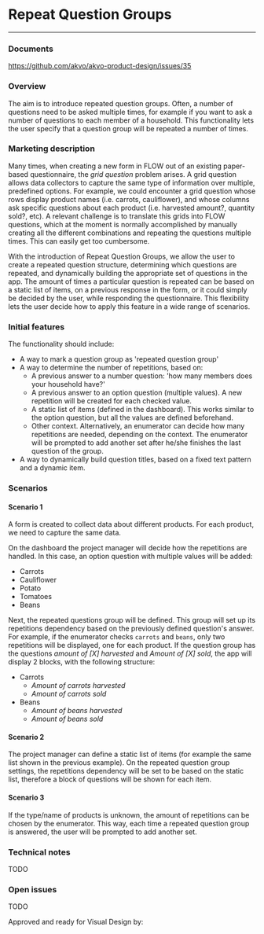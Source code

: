 # Repeat Question Groups
----------------------

### Documents
https://github.com/akvo/akvo-product-design/issues/35

### Overview
The aim is to introduce repeated question groups. Often, a number of questions need to be asked multiple times, for example if you want to ask a number of questions to each member of a household. This functionality lets the user specify that a question group will be repeated a number of times.

### Marketing description
Many times, when creating a new form in FLOW out of an existing paper-based questionnaire, the *grid question* problem arises. A grid question allows data collectors to capture the same type of information over multiple, predefined options. For example, we could encounter a grid question whose rows display product names (i.e. carrots, cauliflower), and whose columns ask specific questions about each product (i.e. harvested amount?, quantity sold?, etc). A relevant challenge is to translate this grids into FLOW questions, which at the moment is normally accomplished by manually creating all the different combinations and repeating the questions multiple times. This can easily get too cumbersome.

With the introduction of Repeat Question Groups, we allow the user to create a repeated question structure, determining which questions are repeated, and dynamically building the appropriate set of questions in the app. The amount of times a particular question is repeated can be based on a static list of items, on a previous response in the form, or it could simply be decided by the user, while responding the questionnaire. This flexibility lets the user decide how to apply this feature in a wide range of scenarios.

### Initial features
The functionality should include:
* A way to mark a question group as 'repeated question group'
* A way to determine the number of repetitions, based on:
    - A previous answer to a number question: 'how many members does your household have?'
    - A previous answer to an option question (multiple values). A new repetition will be created for each checked value.
    - A static list of items (defined in the dashboard). This works similar to the option question, but all the values are defined beforehand.
    - Other context. Alternatively, an enumerator can decide how many repetitions are needed, depending on the context. The enumerator will be prompted to add another set after he/she finishes the last question of the group.
* A way to dynamically build question titles, based on a fixed text pattern and a dynamic item.

### Scenarios
#### Scenario 1
A form is created to collect data about different products. For each product, we need to capture the same data.

On the dashboard the project manager will decide how the repetitions are handled. In this case, an option question with multiple values will be added:
* Carrots
* Cauliflower
* Potato
* Tomatoes
* Beans

Next, the repeated questions group will be defined. This group will set up its repetitions dependency based on the previously defined question's answer. For example, if the enumerator checks `carrots` and `beans`, only two repetitions will be displayed, one for each product. If the question group has the questions *amount of [X] harvested* and *Amount of [X] sold*, the app will display 2 blocks, with the following structure:
* Carrots
    - *Amount of carrots harvested*
    - *Amount of carrots sold*
* Beans
    - *Amount of beans harvested*
    - *Amount of beans sold*

#### Scenario 2
The project manager can define a static list of items (for example the same list shown in the previous example). On the repeated question group settings, the repetitions dependency will be set to be based on the static list, therefore a block of questions will be shown for each item.

#### Scenario 3
If the type/name of products is unknown, the amount of repetitions can be chosen by the enumerator. This way, each time a repeated question group is answered, the user will be prompted to add another set.

### Technical notes
TODO

### Open issues
TODO

Approved and ready for Visual Design by: 
